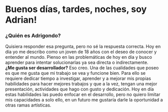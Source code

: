 <h1>
    Buenos días, tardes, noches, soy Adrian!
</h1>
<h3>
    ¿Quién es Adrigondo?
</h3>
<p>
    Quisiera responder esa pregunta, pero no sé la respuesta correcta. Hoy en día yo me describo como un joven de 18 años con el deseo de conocer y entender al mundo. Pienso en las problemáticas de hoy en día y busco aprender para intentar solucionarlas ya sea directa o indirectamente.
    <br>
    <b>¿Me gusta ser desarrollador?</b> Eso creo. Una de las cualidades que poseo es que me gusta que mi trabajo se vea y funcione bien. Para ello se requiere dedicar tiempo a investigar, aprender y a mejorar mis propias habilidades para hacer mejores trabajos y que a la vez, tengan una mejor presentación, actividades que hago con gusto y dedicación. Hoy en día estas habilidades las puedo enfocar en el desarrollo, pero no quiero limitar mis capacidades a solo ello, en un futuro me gustaría darle la oportunidad a otras ramas artísticas.

</p>

<!--
**Adrigondo/Adrigondo** is a ✨ _special_ ✨ repository because its `README.md` (this file) appears on your GitHub profile.

Here are some ideas to get you started:

- 🔭 I’m currently working on ...
- 🌱 I’m currently learning ...
- 👯 I’m looking to collaborate on ...
- 🤔 I’m looking for help with ...
- 💬 Ask me about ...
- 📫 How to reach me: ...
- 😄 Pronouns: ...
- ⚡ Fun fact: ...
-->
